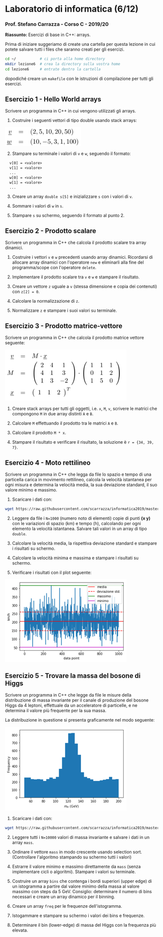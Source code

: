 # Laboratorio di informatica (6/12)
### Prof. Stefano Carrazza - Corso C - 2019/20

**Riassunto:** Esercizi di base in C++: arrays.

Prima di iniziare suggeriamo di create una cartella per questa lezione in cui potete salvare tutti i files che saranno creati per gli esercizi.
```bash
cd ~/           # ci porta alla home directory
mkdir lezione6  # crea la directory sulla vostra home
cd lezione6     # entrate dentro la cartella
```
dopodiché creare un `makefile` con le istruzioni di compilazione per tutti gli esercizi.

## Esercizio 1 - Hello World arrays

Scrivere un programma in C++ in cui vengono utilizzati gli arrays.

1. Costruire i seguenti vettori di tipo double usando stack arrays:
<img src="images/ex1.png" width="250">

2. Stampare su terminale i valori di `v` e `w`, seguendo il formato:
```
  v[0] = <valore>
  v[1] = <valore>
  ...
  w[0] = <valore>
  w[1] = <valore>
  ...
```

3. Creare un array `double s[5]` e inizializzare `s` con i valori di `v`.

4. Sommare i valori di `w` in `s`.

5. Stampare `s` su schermo, seguendo il formato al punto 2.

## Esercizio 2 - Prodotto scalare

Scrivere un programma in C++ che calcola il prodotto scalare tra array dinamici.

1. Costruire i vettori `v` e `w` precedenti usando array dinamici. Ricordarsi di allocare array dinamici con l'operatore `new` e eliminarli alla fine del programma/scope con l'operatore `delete`.

2. Implementare il prodotto scalare tra `v` e `w` e stampare il risultato.

3. Creare un vettore `z` uguale a `v` (stessa dimensione e copia dei contenuti) con `z[2] = 0`.

4. Calcolare la normalizzazione di `z`.

5. Normalizzare `z` e stampare i suoi valori su terminale.

## Esercizio 3 - Prodotto matrice-vettore

Scrivere un programma in C++ che calcola il prodotto matrice vettore seguente:

<img src="images/ex3.png" width="400">

1. Creare stack arrays per tutti gli oggetti, i.e. `x`, `M`, `v`, scrivere le matrici che compongono `M` in due array distinti `A` e `B`.

2. Calcolare `M` effettuando il prodotto tra le matrici `A` e `B`.

3. Calcolare il prodotto `M * x`.

3. Stampare il risultato e verificare il risultato, la soluzione è `r = {34, 39, 7}`.

## Esercizio 4 - Moto rettilineo

Scrivere un programma in C++ che legga da file lo spazio e tempo di una particella carica in movimento rettilineo, calcola la velocità istantanea per ogni misura e determina la velocità media, la sua deviazione standard, il suo valore minimo e massimo.

1. Scaricare i dati con:
```bash
wget https://raw.githubusercontent.com/scarrazza/informatica2019/master/Lezione_6/data_moto.dat
```

2. Leggere da file i `N=1000` (numero noto di elementi) copie di punti **(x y)** con le variazioni di spazio (km) e tempo (h), calcolando per ogni elemento la velocità istantanea. Salvare tali valori in un array di tipo `double`.

3. Calcolare la velocità media, la rispettiva deviazione standard e stampare i risultati su schermo.

4. Calcolare la velocità minima e massima e stampare i risultati su schermo.

5. Verificare i risultati con il plot seguente:

<img src="images/moto.png" width="400">


## Esercizio 5 - Trovare la massa del bosone di Higgs

Scrivere un programma in C++ che legge da file le misure della distribuzione di massa invariante per il canale di produzione del bosone Higgs da 4 leptoni, effettuale da un acceleratore di particelle, e ne determina il valore più frequente per la sua massa.

La distribuzione in questione si presenta graficamente nel modo seguente:

<img src="images/higgs.png" width="400">

1. Scaricare i dati con:
```bash
wget https://raw.githubusercontent.com/scarrazza/informatica2019/master/Lezione_6/data_higgs.dat
```

2. Leggere tutti i `N=10000` valori di massa invariante e salvare i dati in un array `mass`.

3. Ordinare il vettore `mass` in modo crescente usando selection sort. (Controllare l'algoritmo stampando su schermo tutti i valori)

4. Estrarre il valore minimo e massimo direttamente da `mass` (senza implementare cicli o algoritmi). Stampare i valori su terminale.

5. Costruire un array `bins` che contenga i bordi superiori (upper edge) di un istogramma a partire dal valore minimo della massa al valore massimo con steps da 5 GeV. Consiglio: determinare il numero di bins necessari e creare un array dinamico per il binning.

6. Creare un array `freq` per le frequenze dell'istogramma.

7. Istogammare e stampare su schermo i valori dei bins e frequenze.

8. Determinare il bin (lower-edge) di massa del Higgs con la frequenza più elevata.
